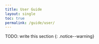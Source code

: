 ```yaml
---
title: User Guide
layout: single
toc: true
permalink: /guide/user/
---
```


TODO: write this section
{: .notice--warning}

